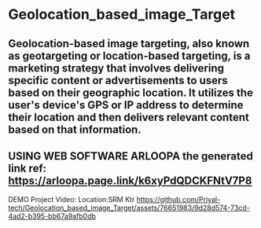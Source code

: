 # Geolocation_based_image_Target
Geolocation-based image targeting, also known as geotargeting or location-based targeting, is a marketing strategy that involves delivering specific content or advertisements to users based on their geographic location. It utilizes the user's device's GPS or IP address to determine their location and then delivers relevant content based on that information.
------------------------------------------------------------------------------------------------------------------------------------------------------------------
USING WEB SOFTWARE ARLOOPA the generated link ref:
https://arloopa.page.link/k6xyPdQDCKFNtV7P8
------------------------------------------------------------------------------------------------------------------------------------------------------------------
DEMO Project Video:
Location:SRM Ktr 
https://github.com/Priyal-tech/Geolocation_based_image_Target/assets/76651983/9d28d574-73cd-4ad2-b395-bb67a9afb0db

